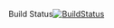 Build Status[![BuildStatus](https://circleci.com/gh/jsanv026/SEG2105-Project.png?branch=master)](https://circleci.com/gh/jsanv026/SEG2105-Project)